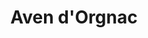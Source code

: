 ---
guid: "41aeb005e491"
title: "Aven d'Orgnac"
latlng: "44.318498, 4.412591"
youtubeId: "hRgzVxrsOos" 
---
